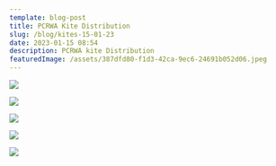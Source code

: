 ```yaml
---
template: blog-post
title: PCRWA Kite Distribution
slug: /blog/kites-15-01-23
date: 2023-01-15 08:54
description: PCRWA kite Distribution
featuredImage: /assets/387dfd80-f1d3-42ca-9ec6-24691b052d06.jpeg
---
```

![](/assets/1712affa-6904-4ce1-ab65-76920745c622.jpeg)

![](/assets/0dc45bbe-65da-4b61-9c1c-05653bc6a1a4.jpeg)

![](/assets/a4e866de-b7b1-4c91-8af2-049a88a87a0b.jpeg)

![](/assets/3785b2fc-eb18-49a2-8690-1695f067e82b.jpeg)

![](/assets/a673217c-2de6-4295-a69f-faca928602f8.jpeg)